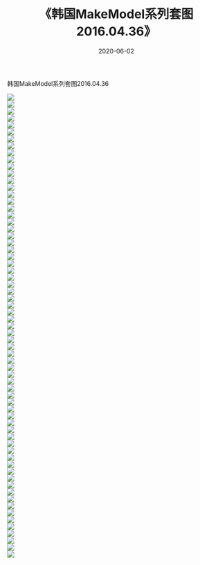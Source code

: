 ﻿---
layout: post
title:  《韩国MakeModel系列套图2016.04.36》
date:   2020-06-02
img: http://imgx.orgx.ga/漏D/网络美图/2020/韩国MakeModel系列套图2016.04.36/000.jpg
categories: [美女, 清纯, 唯美]
---

韩国MakeModel系列套图2016.04.36

  ![](http://imgx.orgx.ga/漏D/网络美图/2020/韩国MakeModel系列套图2016.04.36/001.jpg) <br> ![](http://imgx.orgx.ga/漏D/网络美图/2020/韩国MakeModel系列套图2016.04.36/002.jpg) <br> ![](http://imgx.orgx.ga/漏D/网络美图/2020/韩国MakeModel系列套图2016.04.36/003.jpg) <br> ![](http://imgx.orgx.ga/漏D/网络美图/2020/韩国MakeModel系列套图2016.04.36/004.jpg) <br> ![](http://imgx.orgx.ga/漏D/网络美图/2020/韩国MakeModel系列套图2016.04.36/005.jpg) <br> ![](http://imgx.orgx.ga/漏D/网络美图/2020/韩国MakeModel系列套图2016.04.36/006.jpg) <br> ![](http://imgx.orgx.ga/漏D/网络美图/2020/韩国MakeModel系列套图2016.04.36/007.jpg) <br> ![](http://imgx.orgx.ga/漏D/网络美图/2020/韩国MakeModel系列套图2016.04.36/008.jpg) <br> ![](http://imgx.orgx.ga/漏D/网络美图/2020/韩国MakeModel系列套图2016.04.36/009.jpg) <br> ![](http://imgx.orgx.ga/漏D/网络美图/2020/韩国MakeModel系列套图2016.04.36/010.jpg) <br> ![](http://imgx.orgx.ga/漏D/网络美图/2020/韩国MakeModel系列套图2016.04.36/011.jpg) <br> ![](http://imgx.orgx.ga/漏D/网络美图/2020/韩国MakeModel系列套图2016.04.36/012.jpg) <br> ![](http://imgx.orgx.ga/漏D/网络美图/2020/韩国MakeModel系列套图2016.04.36/013.jpg) <br> ![](http://imgx.orgx.ga/漏D/网络美图/2020/韩国MakeModel系列套图2016.04.36/014.jpg) <br> ![](http://imgx.orgx.ga/漏D/网络美图/2020/韩国MakeModel系列套图2016.04.36/015.jpg) <br> ![](http://imgx.orgx.ga/漏D/网络美图/2020/韩国MakeModel系列套图2016.04.36/016.jpg) <br> ![](http://imgx.orgx.ga/漏D/网络美图/2020/韩国MakeModel系列套图2016.04.36/017.jpg) <br> ![](http://imgx.orgx.ga/漏D/网络美图/2020/韩国MakeModel系列套图2016.04.36/018.jpg) <br> ![](http://imgx.orgx.ga/漏D/网络美图/2020/韩国MakeModel系列套图2016.04.36/019.jpg) <br> ![](http://imgx.orgx.ga/漏D/网络美图/2020/韩国MakeModel系列套图2016.04.36/020.jpg) <br> ![](http://imgx.orgx.ga/漏D/网络美图/2020/韩国MakeModel系列套图2016.04.36/021.jpg) <br> ![](http://imgx.orgx.ga/漏D/网络美图/2020/韩国MakeModel系列套图2016.04.36/022.jpg) <br> ![](http://imgx.orgx.ga/漏D/网络美图/2020/韩国MakeModel系列套图2016.04.36/023.jpg) <br> ![](http://imgx.orgx.ga/漏D/网络美图/2020/韩国MakeModel系列套图2016.04.36/024.jpg) <br> ![](http://imgx.orgx.ga/漏D/网络美图/2020/韩国MakeModel系列套图2016.04.36/025.jpg) <br> ![](http://imgx.orgx.ga/漏D/网络美图/2020/韩国MakeModel系列套图2016.04.36/026.jpg) <br> ![](http://imgx.orgx.ga/漏D/网络美图/2020/韩国MakeModel系列套图2016.04.36/027.jpg) <br> ![](http://imgx.orgx.ga/漏D/网络美图/2020/韩国MakeModel系列套图2016.04.36/028.jpg) <br> ![](http://imgx.orgx.ga/漏D/网络美图/2020/韩国MakeModel系列套图2016.04.36/029.jpg) <br> ![](http://imgx.orgx.ga/漏D/网络美图/2020/韩国MakeModel系列套图2016.04.36/030.jpg) <br> ![](http://imgx.orgx.ga/漏D/网络美图/2020/韩国MakeModel系列套图2016.04.36/031.jpg) <br> ![](http://imgx.orgx.ga/漏D/网络美图/2020/韩国MakeModel系列套图2016.04.36/032.jpg) <br> ![](http://imgx.orgx.ga/漏D/网络美图/2020/韩国MakeModel系列套图2016.04.36/033.jpg) <br> ![](http://imgx.orgx.ga/漏D/网络美图/2020/韩国MakeModel系列套图2016.04.36/034.jpg) <br> ![](http://imgx.orgx.ga/漏D/网络美图/2020/韩国MakeModel系列套图2016.04.36/035.jpg) <br> ![](http://imgx.orgx.ga/漏D/网络美图/2020/韩国MakeModel系列套图2016.04.36/036.jpg) <br> ![](http://imgx.orgx.ga/漏D/网络美图/2020/韩国MakeModel系列套图2016.04.36/037.jpg) <br> ![](http://imgx.orgx.ga/漏D/网络美图/2020/韩国MakeModel系列套图2016.04.36/038.jpg) <br> ![](http://imgx.orgx.ga/漏D/网络美图/2020/韩国MakeModel系列套图2016.04.36/039.jpg) <br> ![](http://imgx.orgx.ga/漏D/网络美图/2020/韩国MakeModel系列套图2016.04.36/040.jpg) <br> ![](http://imgx.orgx.ga/漏D/网络美图/2020/韩国MakeModel系列套图2016.04.36/041.jpg) <br> ![](http://imgx.orgx.ga/漏D/网络美图/2020/韩国MakeModel系列套图2016.04.36/042.jpg) <br> ![](http://imgx.orgx.ga/漏D/网络美图/2020/韩国MakeModel系列套图2016.04.36/043.jpg) <br> ![](http://imgx.orgx.ga/漏D/网络美图/2020/韩国MakeModel系列套图2016.04.36/044.jpg) <br> ![](http://imgx.orgx.ga/漏D/网络美图/2020/韩国MakeModel系列套图2016.04.36/045.jpg) <br> ![](http://imgx.orgx.ga/漏D/网络美图/2020/韩国MakeModel系列套图2016.04.36/046.jpg) <br> ![](http://imgx.orgx.ga/漏D/网络美图/2020/韩国MakeModel系列套图2016.04.36/047.jpg) <br> ![](http://imgx.orgx.ga/漏D/网络美图/2020/韩国MakeModel系列套图2016.04.36/048.jpg) <br> ![](http://imgx.orgx.ga/漏D/网络美图/2020/韩国MakeModel系列套图2016.04.36/049.jpg) <br> ![](http://imgx.orgx.ga/漏D/网络美图/2020/韩国MakeModel系列套图2016.04.36/050.jpg) <br> ![](http://imgx.orgx.ga/漏D/网络美图/2020/韩国MakeModel系列套图2016.04.36/051.jpg) <br> ![](http://imgx.orgx.ga/漏D/网络美图/2020/韩国MakeModel系列套图2016.04.36/052.jpg) <br> ![](http://imgx.orgx.ga/漏D/网络美图/2020/韩国MakeModel系列套图2016.04.36/053.jpg) <br> ![](http://imgx.orgx.ga/漏D/网络美图/2020/韩国MakeModel系列套图2016.04.36/054.jpg) <br> ![](http://imgx.orgx.ga/漏D/网络美图/2020/韩国MakeModel系列套图2016.04.36/055.jpg) <br> ![](http://imgx.orgx.ga/漏D/网络美图/2020/韩国MakeModel系列套图2016.04.36/056.jpg) <br> ![](http://imgx.orgx.ga/漏D/网络美图/2020/韩国MakeModel系列套图2016.04.36/057.jpg) <br> ![](http://imgx.orgx.ga/漏D/网络美图/2020/韩国MakeModel系列套图2016.04.36/058.jpg) <br> ![](http://imgx.orgx.ga/漏D/网络美图/2020/韩国MakeModel系列套图2016.04.36/059.jpg) <br> ![](http://imgx.orgx.ga/漏D/网络美图/2020/韩国MakeModel系列套图2016.04.36/060.jpg) <br> ![](http://imgx.orgx.ga/漏D/网络美图/2020/韩国MakeModel系列套图2016.04.36/061.jpg) <br> ![](http://imgx.orgx.ga/漏D/网络美图/2020/韩国MakeModel系列套图2016.04.36/062.jpg) <br> ![](http://imgx.orgx.ga/漏D/网络美图/2020/韩国MakeModel系列套图2016.04.36/063.jpg) <br> ![](http://imgx.orgx.ga/漏D/网络美图/2020/韩国MakeModel系列套图2016.04.36/064.jpg) <br> ![](http://imgx.orgx.ga/漏D/网络美图/2020/韩国MakeModel系列套图2016.04.36/065.jpg) <br> ![](http://imgx.orgx.ga/漏D/网络美图/2020/韩国MakeModel系列套图2016.04.36/066.jpg) <br> ![](http://imgx.orgx.ga/漏D/网络美图/2020/韩国MakeModel系列套图2016.04.36/067.jpg) <br>
